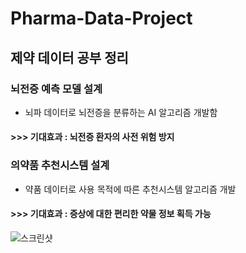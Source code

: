 # Pharma-Data-Project
## 제약 데이터 공부 정리
### 뇌전증 예측 모델 설계
- 뇌파 데이터로 뇌전증을 분류하는 AI 알고리즘 개발함
#### >>> 기대효과 : 뇌전증 환자의 사전 위험 방지

### 의약품 추천시스템 설계
- 약품 데이터로 사용 목적에 따른 추천시스템 알고리즘 개발
#### >>> 기대효과 : 증상에 대한 편리한 약물 정보 획득 가능  

![스크린샷](https://github.com/seung-bin99/Pharma-Data-Project/assets/153293674/69734506-579c-463f-9599-679c6da38555)
